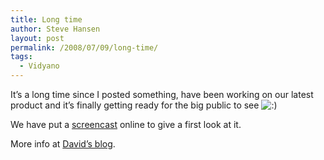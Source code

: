 ```yaml
---
title: Long time
author: Steve Hansen
layout: post
permalink: /2008/07/09/long-time/
tags:
  - Vidyano
---
```

It&#8217;s a long time since I posted something, have been working on our latest product and it&#8217;s finally getting ready for the big public to see <img src="http://i2.wp.com/xiu.shoeke.com/wp-includes/images/smilies/icon_smile.gif?w=625" alt=":)" class="wp-smiley" data-recalc-dims="1" /> 

We have put a [screencast][1] online to give a first look at it.

More info at [David&#8217;s blog][2].

 [1]: http://www.vidyano.com/screencast/
 [2]: http://david.sleeckx.be/?p=15